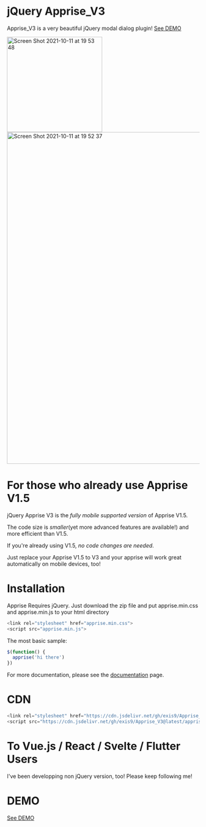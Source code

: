 # jQuery Apprise_V3

Apprise_V3 is a very beautiful jQuery modal dialog plugin! [See DEMO](https://exis9.github.io/Apprise_V3/sample.html)

<img width="249" alt="Screen Shot 2021-10-11 at 19 53 48" src="https://user-images.githubusercontent.com/91220554/136864617-140374cf-6518-40d4-a79e-dd699b08bee5.png">


<img width="867" alt="Screen Shot 2021-10-11 at 19 52 37" src="https://user-images.githubusercontent.com/91220554/136864552-c1c162b3-f540-449d-8e7d-82cbdc9f7e48.png">

<!--img width="499" alt="Screen Shot 2021-10-11 at 19 57 54" src="https://user-images.githubusercontent.com/91220554/136864925-b4754271-0699-430f-94e8-d434a30a7124.png"-->





# For those who already use Apprise V1.5

jQuery Apprise V3 is the *fully mobile supported version* of Apprise V1.5.

The code size is *smaller*(yet more advanced features are available!) and more efficient than V1.5.

If you're already using V1.5, *no code changes are needed*. 

Just replace your Apprise V1.5 to V3 and your apprise will work great automatically on mobile devices, too!


# Installation

Apprise Requires jQuery. 
Just download the zip file and put apprise.min.css and apprise.min.js to your html directory

```js
<link rel="stylesheet" href="apprise.min.css">
<script src="apprise.min.js">
```
The most basic sample:

```js
$(function() {
  apprise('hi there')
})
```

For more documentation, please see the [documentation](https://exis9.github.io/Apprise_V3/sample.html) page.

# CDN

```js
<link rel="stylesheet" href="https://cdn.jsdelivr.net/gh/exis9/Apprise_V3@latest/apprise.min.css">
<script src="https://cdn.jsdelivr.net/gh/exis9/Apprise_V3@latest/apprise.min.js">
```

# To Vue.js / React / Svelte / Flutter Users

I've been developping non jQuery version, too! Please keep following me!


# DEMO

[See DEMO](https://exis9.github.io/Apprise_V3/sample.html)
